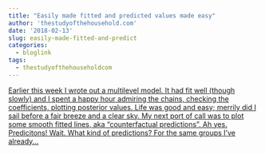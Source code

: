 ```yaml
---
title: "Easily made fitted and predicted values made easy"
author: 'thestudyofthehousehold.com'
date: '2018-02-13'
slug: easily-made-fitted-and-predict
categories:
  - bloglink
tags:
  - thestudyofthehouseholdcom
---
```


[Earlier this week I wrote out a multilevel model. It had fit well (though slowly) and I spent a happy hour admiring the chains, checking the coefficients, plotting posterior values. Life was good and easy; merrily did I sail before a fair breeze and a clear sky. My next port of call was to plot some smooth fitted lines, aka “counterfactual predictions”. Ah yes. Predicitons! Wait. What kind of predictions? For the same groups I’ve already...<click to read more>](http://thestudyofthehousehold.com/2018/02/13/2018-02-13-easily-made-fitted-and-predicted-values-made-easy/)

